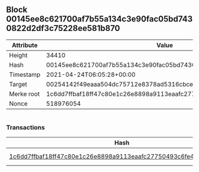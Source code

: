 ## Block 00145ee8c621700af7b55a134c3e90fac05bd7430822d2df3c75228ee581b870

Attribute | Value
--- | ---
Height | 34410
Hash | 00145ee8c621700af7b55a134c3e90fac05bd7430822d2df3c75228ee581b870
Timestamp | 2021-04-24T06:05:28+00:00
Target | 00254142f49eaaa504dc75712e8378ad5316cbcead634704b3734b6271167cc4
Merke root | 1c6dd7ffbaf18ff47c80e1c26e8898a9113eaafc27750493c6fe449c66bca026
Nonce | 518976054

```

```

### Transactions

Hash | Amount
--- | ---
[1c6dd7ffbaf18ff47c80e1c26e8898a9113eaafc27750493c6fe449c66bca026](1c6dd7ffbaf18ff47c80e1c26e8898a9113eaafc27750493c6fe449c66bca026.md) | 10.00000000 SKEPTI 
